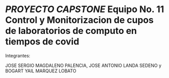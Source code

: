 *PROYECTO CAPSTONE* Equipo No. 11
Control y Monitorizacion de cupos de laboratorios de computo en tiempos de covid
=======================

Integrantes:

JOSE SERGIO MAGDALENO PALENCIA,
JOSE ANTONIO LANDA SEDENO y
BOGART YAIL MARQUEZ LOBATO
